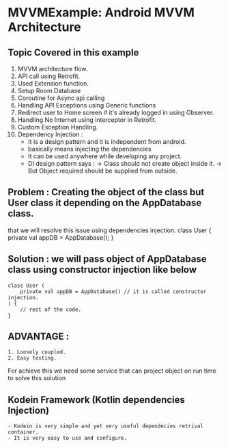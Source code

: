 # MVVMExample: Android MVVM Architecture 
## Topic Covered in this example
1. MVVM architecture flow.
2. API call using Retrofit.
3. Used Extension function.
4. Setup Room Database
5. Coroutine for Async api calling
6. Handling API Exceptions using Generic functions
7. Redirect user to Home screen if it's already logged in using Observer. 
8. Handling No Internet using interceptor in Retrofit.
9. Custom Exception Handling.
10. Dependency Injection :
    - It is a design pattern and it is independent from android.
    - basically means injecting the dependencies
    - It can be used anywhere while developing any project.
    - DI design pattern says :
      -> Class should not create object inside it.
      -> But Object required should be supplied from outside.

## Problem : Creating the object of the class but User class it depending on the AppDatabase class. 
that we will resolve this issue using dependencies injection.
    class User {
        private val appDB = AppDatabase();
    }

## Solution : we will pass object of AppDatabase class using constructor injection like below
    class User (
        private val appDB = AppDatabase() // it is called constructor injection.  
    ) {
        // rest of the code.
    }
## ADVANTAGE :
    1. Loosely coupled.
    2. Easy testing.

For achieve this we need some service that can project object on run time to solve this solution
## Kodein Framework (Kotlin dependencies Injection)
    - Kodein is very simple and yet very useful dependecies retrival container.
    - It is very easy to use and configure. 